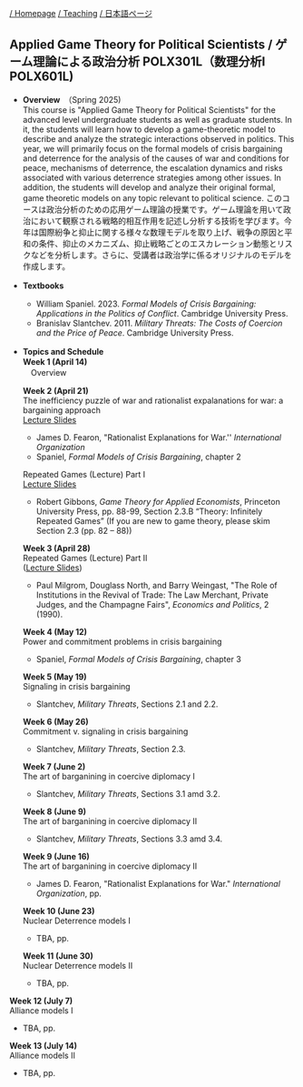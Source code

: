 
[/ Homepage](https://skurizaki.github.io/) [/ Teaching](./teaching.md) [/ 日本語ページ](https://skurizaki.github.io/jpn/)

## Applied Game Theory for Political Scientists / ゲーム理論による政治分析 POLX301L（数理分析I POLX601L)
- <b>Overview</b>　（Spring 2025)<br>
This course is "Applied Game Theory for Political Scientists" for the advanced level undergraduate students as well as graduate students.  In it, the students will learn how to develop a game-theoretic model to describe and analyze the strategic interactions observed in politics.  This year, we will primarily focus on the formal models of crisis bargaining and deterrence for the analysis of the causes of war and conditions for peace, mechanisms of deterrence, the escalation dynamics and risks associated with various deterrence strategies among other issues.  In addition, the students will develop and analyze their original formal, game theoretic models on any topic relevant to political science.
このコースは政治分析のための応用ゲーム理論の授業です。ゲーム理論を用いて政治において観察される戦略的相互作用を記述し分析する技術を学びます。今年は国際紛争と抑止に関する様々な数理モデルを取り上げ、戦争の原因と平和の条件、抑止のメカニズム、抑止戦略ごとのエスカレーション動態とリスクなどを分析します。さらに、受講者は政治学に係るオリジナルのモデルを作成します。


- <b>Textbooks</b>　<br>
  - William Spaniel. 2023. <i>Formal Models of Crisis Bargaining: Applications in the Politics of Conflict</i>. Cambridge University Press.
  - Branislav Slantchev. 2011. <i>Military Threats: The Costs of Coercion and the Price of Peace</i>. Cambridge University Press.

- <b>Topics and Schedule</b>　<br>
  <b>Week 1 (April 14)</b> <br>
  　Overview

  <b>Week 2  (April 21)</b> <br>
  The inefficiency puzzle of war and rationalist expalanations for war: a bargaining approach<br>
  [Lecture Slides](https://www.dropbox.com/scl/fi/ixjtu862p2u1hef1oyo6p/ir.u.05-puzzle-of-war.pdf?rlkey=th7k7lt90jd378pensws23k98&dl=0)
   - James D. Fearon, "Rationalist Explanations for War.'' <i>International Organization</i><br>
   - Spaniel, <i>Formal Models of Crisis Bargaining</i>, chapter 2<br>

   Repeated Games (Lecture) Part I <br>
  [Lecture Slides](https://www.dropbox.com/scl/fi/682x44fjiycclmvm6c3ky/gtu.l5slides.pdf?rlkey=5rizahtvgsolk8rd1a1jeb8co&dl=0)
   - Robert Gibbons, <i>Game Theory for Applied Economists</i>, Princeton University Press, pp. 88-99, Section 2.3.B “Theory: Infinitely Repeated Games” (If you are new to game theory, please skim Section 2.3 (pp. 82 – 88))<br>

  <b>Week 3  (April 28)</b> <br>
  Repeated Games (Lecture) Part II <br> ([Lecture Slides](https://www.dropbox.com/scl/fi/ephqieoelbr8cy5i5e5f9/fmps9slides.pdf?rlkey=rf7rxdca282tmc7b33jq3yvby&dl=0))
  - Paul Milgrom, Douglass North, and Barry Weingast, "The Role of Institutions in the Revival of Trade: The Law Merchant, Private Judges, and the Champagne Fairs", <i>Economics and Politics</i>, 2 (1990).<br>

  <b>Week 4  (May 12)</b> <br>
  Power and commitment problems in crisis bargaining
  - Spaniel, <i>Formal Models of Crisis Bargaining</i>, chapter 3<br>
  
  <b>Week 5  (May 19)</b> <br>
  Signaling in crisis bargaining <br>
  - Slantchev, <i>Military Threats</i>, Sections 2.1 and 2.2.<br>

  <b>Week 6  (May 26)</b> <br>
  Commitment v. signaling in crisis bargaining <br>
  - Slantchev, <i>Military Threats</i>, Section 2.3.<br>

  <b>Week 7  (June 2)</b> <br>
  The art of barganining in coercive diplomacy I <br>
  - Slantchev, <i>Military Threats</i>, Sections 3.1 amd 3.2.<br>

  <b>Week 8  (June 9)</b> <br>
  The art of barganining in coercive diplomacy II <br>
  - Slantchev, <i>Military Threats</i>, Sections 3.3 amd 3.4.<br>

  <b>Week 9  (June 16)</b> <br>
  The art of barganining in coercive diplomacy II <br>
  - James D. Fearon, "Rationalist Explanations for War." <i>International Organization</i>, pp.<br>

  <b>Week 10  (June 23)</b> <br>
  Nuclear Deterrence models I<br>
  - TBA, pp.<br>

  <b>Week 11  (June 30)</b> <br>
  Nuclear Deterrence models II<br>
  - TBA, pp.<br>

 <b>Week 12  (July 7)</b> <br>
  Alliance models I<br>
  - TBA, pp.<br>

 <b>Week 13  (July 14)</b> <br>
  Alliance models II<br>
  - TBA, pp.<br>
